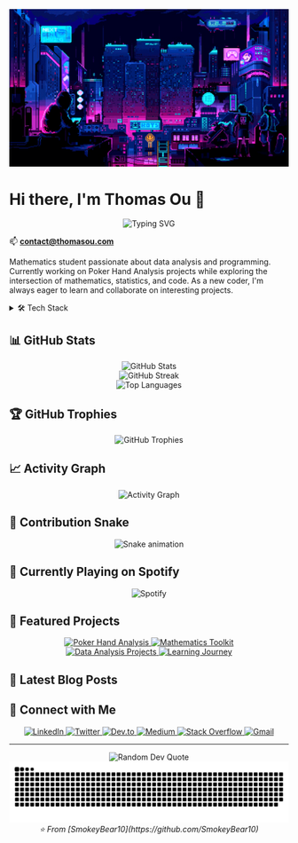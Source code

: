 <div align="center">
  <img src="Pixel.gif" alt="Pixel GIF" />
</div>

# Hi there, I'm Thomas Ou 👋

<div align="center">
  <img src="https://readme-typing-svg.herokuapp.com?font=Fira+Code&pause=1000&color=36BCF7&center=true&vCenter=true&width=435&lines=Mathematics+Student;Poker+Hand+Analysis+Developer;New+Coder;Always+Learning+New+Things;Welcome+to+my+GitHub!" alt="Typing SVG" />
</div>



📫 **contact@thomasou.com**

Mathematics student passionate about data analysis and programming. Currently working on Poker Hand Analysis projects while exploring the intersection of mathematics, statistics, and code. As a new coder, I'm always eager to learn and collaborate on interesting projects.

<details>
<summary>🛠️ Tech Stack</summary>

### Languages
<div align="center">
  <img src="https://img.shields.io/badge/Python-3776AB?style=for-the-badge&logo=python&logoColor=white" alt="Python" />
  <img src="https://img.shields.io/badge/JavaScript-F7DF1E?style=for-the-badge&logo=javascript&logoColor=black" alt="JavaScript" />
  <img src="https://img.shields.io/badge/TypeScript-007ACC?style=for-the-badge&logo=typescript&logoColor=white" alt="TypeScript" />
  <img src="https://img.shields.io/badge/Java-ED8B00?style=for-the-badge&logo=openjdk&logoColor=white" alt="Java" />
  <img src="https://img.shields.io/badge/C++-00599C?style=for-the-badge&logo=c%2B%2B&logoColor=white" alt="C++" />
  <img src="https://img.shields.io/badge/Go-00ADD8?style=for-the-badge&logo=go&logoColor=white" alt="Go" />
  <img src="https://img.shields.io/badge/Rust-000000?style=for-the-badge&logo=rust&logoColor=white" alt="Rust" />
</div>

### Frontend
<div align="center">
  <img src="https://img.shields.io/badge/React-20232A?style=for-the-badge&logo=react&logoColor=61DAFB" alt="React" />
  <img src="https://img.shields.io/badge/Vue.js-35495E?style=for-the-badge&logo=vue.js&logoColor=4FC08D" alt="Vue.js" />
  <img src="https://img.shields.io/badge/Angular-DD0031?style=for-the-badge&logo=angular&logoColor=white" alt="Angular" />
  <img src="https://img.shields.io/badge/Next.js-000000?style=for-the-badge&logo=next.js&logoColor=white" alt="Next.js" />
  <img src="https://img.shields.io/badge/Svelte-4A4A55?style=for-the-badge&logo=svelte&logoColor=FF3E00" alt="Svelte" />
  <img src="https://img.shields.io/badge/HTML5-E34F26?style=for-the-badge&logo=html5&logoColor=white" alt="HTML5" />
  <img src="https://img.shields.io/badge/CSS3-1572B6?style=for-the-badge&logo=css3&logoColor=white" alt="CSS3" />
  <img src="https://img.shields.io/badge/Tailwind_CSS-38B2AC?style=for-the-badge&logo=tailwind-css&logoColor=white" alt="Tailwind CSS" />
</div>

### Backend
<div align="center">
  <img src="https://img.shields.io/badge/Node.js-43853D?style=for-the-badge&logo=node.js&logoColor=white" alt="Node.js" />
  <img src="https://img.shields.io/badge/Express.js-404D59?style=for-the-badge" alt="Express.js" />
  <img src="https://img.shields.io/badge/Django-092E20?style=for-the-badge&logo=django&logoColor=white" alt="Django" />
  <img src="https://img.shields.io/badge/FastAPI-005571?style=for-the-badge&logo=fastapi" alt="FastAPI" />
  <img src="https://img.shields.io/badge/Spring-6DB33F?style=for-the-badge&logo=spring&logoColor=white" alt="Spring" />
  <img src="https://img.shields.io/badge/Flask-000000?style=for-the-badge&logo=flask&logoColor=white" alt="Flask" />
</div>

### Databases
<div align="center">
  <img src="https://img.shields.io/badge/PostgreSQL-316192?style=for-the-badge&logo=postgresql&logoColor=white" alt="PostgreSQL" />
  <img src="https://img.shields.io/badge/MongoDB-4EA94B?style=for-the-badge&logo=mongodb&logoColor=white" alt="MongoDB" />
  <img src="https://img.shields.io/badge/MySQL-00000F?style=for-the-badge&logo=mysql&logoColor=white" alt="MySQL" />
  <img src="https://img.shields.io/badge/Redis-DC382D?style=for-the-badge&logo=redis&logoColor=white" alt="Redis" />
  <img src="https://img.shields.io/badge/SQLite-07405E?style=for-the-badge&logo=sqlite&logoColor=white" alt="SQLite" />
</div>

</details>



## 📊 GitHub Stats

<div align="center">
  <img src="https://github-readme-stats.vercel.app/api?username=SmokeyBear10&theme=tokyonight&hide_border=false&include_all_commits=true&count_private=true" alt="GitHub Stats" />
</div>

<div align="center">
  <img src="https://github-readme-streak-stats.herokuapp.com/?user=SmokeyBear10&theme=tokyonight&hide_border=false" alt="GitHub Streak" />
</div>

<div align="center">
  <img src="https://github-readme-stats.vercel.app/api/top-langs/?username=SmokeyBear10&theme=tokyonight&hide_border=false&include_all_commits=true&count_private=true&layout=compact" alt="Top Languages" />
</div>

## 🏆 GitHub Trophies

<div align="center">
  <img src="https://github-profile-trophy.vercel.app/?username=SmokeyBear10&theme=tokyonight&no-frame=false&no-bg=false&margin-w=4" alt="GitHub Trophies" />
</div>

## 📈 Activity Graph

<div align="center">
  <img src="https://github-readme-activity-graph.vercel.app/graph?username=SmokeyBear10&theme=tokyo-night&bg_color=1a1b27&color=70a5fd&line=bf91f3&point=38bdae&area=true&hide_border=true" alt="Activity Graph" />
</div>

## 🐍 Contribution Snake

<div align="center">
  <img src="https://raw.githubusercontent.com/SmokeyBear10/SmokeyBear10/output/snake.svg" alt="Snake animation" />
</div>

## 🎵 Currently Playing on Spotify

<div align="center">
  <img src="https://spotify-github-profile.vercel.app/api/spotify?background_color=1a1b27&border_color=ffffff" alt="Spotify" />
</div>

## 💼 Featured Projects

<div align="center">
  <a href="https://github.com/SmokeyBear10/poker-hand-analysis">
    <img src="https://github-readme-stats.vercel.app/api/pin/?username=SmokeyBear10&repo=poker-hand-analysis&theme=tokyonight&hide_border=false" alt="Poker Hand Analysis" />
  </a>
  <a href="https://github.com/SmokeyBear10/mathematics-toolkit">
    <img src="https://github-readme-stats.vercel.app/api/pin/?username=SmokeyBear10&repo=mathematics-toolkit&theme=tokyonight&hide_border=false" alt="Mathematics Toolkit" />
  </a>
</div>

<div align="center">
  <a href="https://github.com/SmokeyBear10/data-analysis-projects">
    <img src="https://github-readme-stats.vercel.app/api/pin/?username=SmokeyBear10&repo=data-analysis-projects&theme=tokyonight&hide_border=false" alt="Data Analysis Projects" />
  </a>
  <a href="https://github.com/SmokeyBear10/learning-journey">
    <img src="https://github-readme-stats.vercel.app/api/pin/?username=SmokeyBear10&repo=learning-journey&theme=tokyonight&hide_border=false" alt="Learning Journey" />
  </a>
</div>

## 📝 Latest Blog Posts

<!-- BLOG-POST-LIST:START -->
<!-- BLOG-POST-LIST:END -->

## 🤝 Connect with Me

<div align="center">
  <a href="https://linkedin.com/in/thomas-ou" target="_blank">
    <img src="https://img.shields.io/badge/LinkedIn-0077B5?style=for-the-badge&logo=linkedin&logoColor=white" alt="LinkedIn" />
  </a>
  <a href="https://twitter.com/SmokeyBear10" target="_blank">
    <img src="https://img.shields.io/badge/Twitter-1DA1F2?style=for-the-badge&logo=twitter&logoColor=white" alt="Twitter" />
  </a>
  <a href="https://dev.to/smokeybear10" target="_blank">
    <img src="https://img.shields.io/badge/Dev.to-0A0A0A?style=for-the-badge&logo=dev.to&logoColor=white" alt="Dev.to" />
  </a>
  <a href="https://medium.com/@contact.thomasou" target="_blank">
    <img src="https://img.shields.io/badge/Medium-12100E?style=for-the-badge&logo=medium&logoColor=white" alt="Medium" />
  </a>
  <a href="https://stackoverflow.com/users/smokeybear10" target="_blank">
    <img src="https://img.shields.io/badge/Stack_Overflow-FE7A16?style=for-the-badge&logo=stack-overflow&logoColor=white" alt="Stack Overflow" />
  </a>
  <a href="mailto:contact@thomasou.com">
    <img src="https://img.shields.io/badge/Gmail-D14836?style=for-the-badge&logo=gmail&logoColor=white" alt="Gmail" />
  </a>
</div>



---

<div align="center">
  <img src="https://quotes-github-readme.vercel.app/api?type=horizontal&theme=tokyonight" alt="Random Dev Quote" />
</div>

<div align="center">
  <img src="https://raw.githubusercontent.com/Platane/snk/output/github-contribution-grid-snake.svg" alt="Snake eating contributions" />
</div>

<div align="center">
  <i>⭐️ From [SmokeyBear10](https://github.com/SmokeyBear10)</i>
</div>
